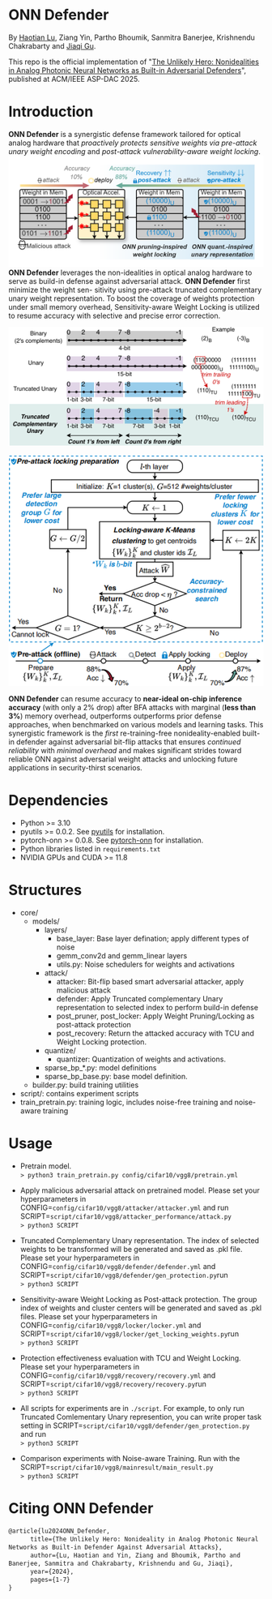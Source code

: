 # ONN Defender

By [Haotian Lu](https://github.com/TRIGGERONE), Ziang Yin, Partho Bhoumik, Sanmitra Banerjee, Krishnendu Chakrabarty and [Jiaqi Gu](https://github.com/JeremieMelo).

This repo is the official implementation of "[The Unlikely Hero: Nonidealities in Analog Photonic Neural Networks as Built-in Adversarial Defenders](https://arxiv.org/abs/2410.01289)", published at ACM/IEEE ASP-DAC 2025.

# Introduction
**ONN Defender** is a synergistic defense framework tailored for optical analog hardware that *proactively protects sensitive weights via pre-attack unary weight encoding* and *post-attack vulnerability-aware weight locking*.
![teaser](figs/Teaser.png)
**ONN Defender** leverages the non-idealities in optical analog hardware to serve as build-in defense against adversarial attack. **ONN Defender** first minimize the weight sen-
sitivity using pre-attack truncated complementary unary weight representation. To boost the coverage of weights protection under small memory overhead, Sensitivity-aware Weight Locking is utilized to resume accuracy with selective and precise error correction.

![Truncated Complementary Unary Representation as Built-in Protection](figs/TCU.png)

![Sensitivity-aware Weight Locking](figs/Weight_Locking.png)

**ONN Defender** can resume accuracy to **near-ideal on-chip inference accuracy** (with only a 2% drop) after BFA attacks with marginal (**less than 3%**) memory overhead, outperforms outperforms prior defense approaches, when benchmarked on various models and learning tasks.
This synergistic framework is the *first* re-training-free nonideality-enabled built-in defender against adversarial bit-flip attacks that ensures *continued reliability* with *minimal overhead* and makes significant strides toward reliable ONN against adversarial weight attacks and unlocking future applications in security-thirst scenarios.


# Dependencies
* Python >= 3.10
* pyutils >= 0.0.2. See [pyutils](https://github.com/JeremieMelo/pyutility) for installation.
* pytorch-onn >= 0.0.8. See [pytorch-onn](https://github.com/JeremieMelo/pytorch-onn) for installation.
* Python libraries listed in `requirements.txt`
* NVIDIA GPUs and CUDA >= 11.8

# Structures
* core/
    * models/
        * layers/
            * base_layer: Base layer defination; apply different types of noise
            * gemm_conv2d and gemm_linear layers
            * utils.py: Noise schedulers for weights and activations
        * attack/
            * attacker: Bit-flip based smart adversarial attacker, apply malicious attack
            * defender: Apply Truncated complementary Unary representation to selected index to perform build-in defense 
            * post_pruner, post_locker: Apply Weight Pruning/Locking as post-attack protection
            * post_recovery: Return the attacked accuracy with TCU and Weight Locking protection.
        * quantize/
            * quantizer: Quantization of weights and activations.
        * sparse_bp_\*.py: model definitions
        * sparse_bp_base.py: base model definition.
    * builder.py: build training utilities
* script/: contains experiment scripts
* train_pretrain.py: training logic, includes noise-free training and noise-aware training 

# Usage
* Pretrain model.\
`> python3 train_pretrain.py config/cifar10/vgg8/pretrain.yml`

* Apply malicious adversarial attack on pretrained model. Please set your hyperparameters in CONFIG=`config/cifar10/vgg8/attacker/attacker.yml` and run SCRIPT=`script/cifar10/vgg8/attacker_performance/attack.py`\
`> python3 SCRIPT`

* Truncated Complementary Unary representation. The index of selected weights to be transformed will be generated and saved as .pkl file. Please set your hyperparameters in CONFIG=`config/cifar10/vgg8/defender/defender.yml` and SCRIPT=`script/cifar10/vgg8/defender/gen_protection.py`run\
`> python3 SCRIPT`

* Sensitivity-aware Weight Locking as Post-attack protection. The group index of weights and cluster centers will be generated and saved as .pkl files. Please set your hyperparameters in CONFIG=`config/cifar10/vgg8/locker/locker.yml` and SCRIPT=`script/cifar10/vgg8/locker/get_locking_weights.py`run\
`> python3 SCRIPT`

* Protection effectiveness evaluation with TCU and Weight Locking. Please set your hyperparameters in CONFIG=`config/cifar10/vgg8/recovery/recovery.yml` and SCRIPT=`script/cifar10/vgg8/recovery/recovery.py`run\
`> python3 SCRIPT`

* All scripts for experiments are in `./script`. For example, to only run Truncated Comlementary Unary represention, you can write proper task setting in SCRIPT=`script/cifar10/vgg8/defender/gen_protection.py` and run\
`> python3 SCRIPT`

* Comparison experiments with Noise-aware Training. Run with the SCRIPT=`script/cifar10/vgg8/mainresult/main_result.py`\
`> python3 SCRIPT`

# Citing ONN Defender
```
@article{lu2024ONN_Defender,
      title={The Unlikely Hero: Nonideality in Analog Photonic Neural Networks as Built-in Defender Against Adversarial Attacks}, 
      author={Lu, Haotian and Yin, Ziang and Bhoumik, Partho and Banerjee, Sanmitra and Chakrabarty, Krishnendu and Gu, Jiaqi},
      year={2024},
      pages={1-7}
}
```